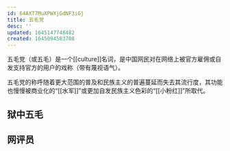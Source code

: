 ```yaml
---
id: 64AXT7MuXPWXjGdNF3iGj
title: 五毛党
desc: ''
updated: 1645147748482
created: 1645094583708
---
```


五毛党（或五毛）是一个[[culture]]名词，是中国网民对在网络上被官方雇佣或自发支持官方的用户的戏称（带有蔑视语气）。

五毛党的称呼随着更大范围的普及和民族主义的普遍蔓延而失去其流行度，其功能也慢慢被商业化的“[[水军]]”或更加自发民族主义色彩的“[[小粉红]]”所取代。

## 狱中五毛

## 网评员


